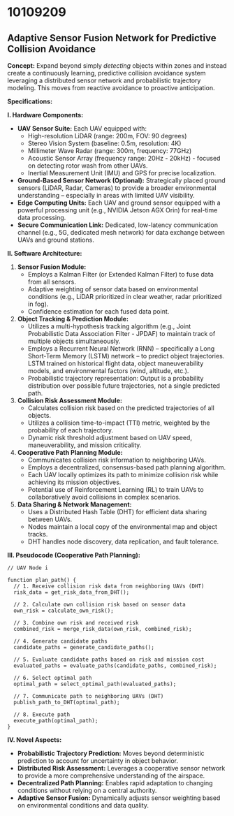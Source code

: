 # 10109209

## Adaptive Sensor Fusion Network for Predictive Collision Avoidance

**Concept:** Expand beyond simply *detecting* objects within zones and instead create a continuously learning, predictive collision avoidance system leveraging a distributed sensor network and probabilistic trajectory modeling. This moves from reactive avoidance to proactive anticipation.

**Specifications:**

**I. Hardware Components:**

*   **UAV Sensor Suite:** Each UAV equipped with:
    *   High-resolution LiDAR (range: 200m, FOV: 90 degrees)
    *   Stereo Vision System (baseline: 0.5m, resolution: 4K)
    *   Millimeter Wave Radar (range: 300m, frequency: 77GHz)
    *   Acoustic Sensor Array (frequency range: 20Hz - 20kHz) - focused on detecting rotor wash from other UAVs.
    *   Inertial Measurement Unit (IMU) and GPS for precise localization.
*   **Ground-Based Sensor Network (Optional):** Strategically placed ground sensors (LiDAR, Radar, Cameras) to provide a broader environmental understanding – especially in areas with limited UAV visibility.
*   **Edge Computing Units:** Each UAV and ground sensor equipped with a powerful processing unit (e.g., NVIDIA Jetson AGX Orin) for real-time data processing.
*   **Secure Communication Link:** Dedicated, low-latency communication channel (e.g., 5G, dedicated mesh network) for data exchange between UAVs and ground stations.

**II. Software Architecture:**

1.  **Sensor Fusion Module:**
    *   Employs a Kalman Filter (or Extended Kalman Filter) to fuse data from all sensors.
    *   Adaptive weighting of sensor data based on environmental conditions (e.g., LiDAR prioritized in clear weather, radar prioritized in fog).
    *   Confidence estimation for each fused data point.
2.  **Object Tracking & Prediction Module:**
    *   Utilizes a multi-hypothesis tracking algorithm (e.g., Joint Probabilistic Data Association Filter - JPDAF) to maintain track of multiple objects simultaneously.
    *   Employs a Recurrent Neural Network (RNN) – specifically a Long Short-Term Memory (LSTM) network – to predict object trajectories. LSTM trained on historical flight data, object maneuverability models, and environmental factors (wind, altitude, etc.).
    *   Probabilistic trajectory representation: Output is a probability distribution over possible future trajectories, not a single predicted path.
3.  **Collision Risk Assessment Module:**
    *   Calculates collision risk based on the predicted trajectories of all objects.
    *   Utilizes a collision time-to-impact (TTI) metric, weighted by the probability of each trajectory.
    *   Dynamic risk threshold adjustment based on UAV speed, maneuverability, and mission criticality.
4.  **Cooperative Path Planning Module:**
    *   Communicates collision risk information to neighboring UAVs.
    *   Employs a decentralized, consensus-based path planning algorithm.
    *   Each UAV locally optimizes its path to minimize collision risk while achieving its mission objectives.
    *   Potential use of Reinforcement Learning (RL) to train UAVs to collaboratively avoid collisions in complex scenarios.
5.  **Data Sharing & Network Management:**
    *   Uses a Distributed Hash Table (DHT) for efficient data sharing between UAVs.
    *   Nodes maintain a local copy of the environmental map and object tracks.
    *   DHT handles node discovery, data replication, and fault tolerance.

**III. Pseudocode (Cooperative Path Planning):**

```
// UAV Node i

function plan_path() {
  // 1. Receive collision risk data from neighboring UAVs (DHT)
  risk_data = get_risk_data_from_DHT();

  // 2. Calculate own collision risk based on sensor data
  own_risk = calculate_own_risk();

  // 3. Combine own risk and received risk
  combined_risk = merge_risk_data(own_risk, combined_risk);

  // 4. Generate candidate paths
  candidate_paths = generate_candidate_paths();

  // 5. Evaluate candidate paths based on risk and mission cost
  evaluated_paths = evaluate_paths(candidate_paths, combined_risk);

  // 6. Select optimal path
  optimal_path = select_optimal_path(evaluated_paths);

  // 7. Communicate path to neighboring UAVs (DHT)
  publish_path_to_DHT(optimal_path);

  // 8. Execute path
  execute_path(optimal_path);
}
```

**IV. Novel Aspects:**

*   **Probabilistic Trajectory Prediction:** Moves beyond deterministic prediction to account for uncertainty in object behavior.
*   **Distributed Risk Assessment:** Leverages a cooperative sensor network to provide a more comprehensive understanding of the airspace.
*   **Decentralized Path Planning:** Enables rapid adaptation to changing conditions without relying on a central authority.
*   **Adaptive Sensor Fusion:** Dynamically adjusts sensor weighting based on environmental conditions and data quality.